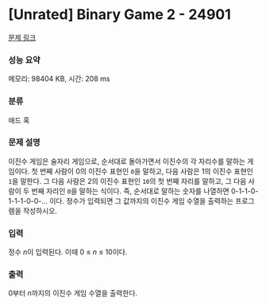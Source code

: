 # [Unrated] Binary Game 2 - 24901 

[문제 링크](https://www.acmicpc.net/problem/24901) 

### 성능 요약

메모리: 98404 KB, 시간: 208 ms

### 분류

애드 혹

### 문제 설명

<p>이진수 게임은 술자리 게임으로, 순서대로 돌아가면서 이진수의 각 자리수를 말하는 게임이다. 첫 번째 사람이 0의 이진수 표현인 <code>0</code>을 말하고, 다음 사람은 1의 이진수 표현인 <code>1</code>을 말한다. 그 다음 사람은 2의 이진수 표현인 <code>10</code>의 첫 번째 자리를 말하고, 그 다음 사람이 두 번째 자리인 <code>0</code>을 말하는 식이다. 즉, 순서대로 말하는 숫자를 나열하면 0-1-1-0-1-1-1-0-0-... 이다. 정수가 입력되면 그 값까지의 이진수 게임 수열을 출력하는 프로그램을 작성하시오.</p>

### 입력 

 <p>정수 <em>n</em>이 입력된다. 이때 0 ≤ <em>n</em> ≤ 10이다.</p>

### 출력 

 <p>0부터 <em>n</em>까지의 이진수 게임 수열을 출력한다.</p>

